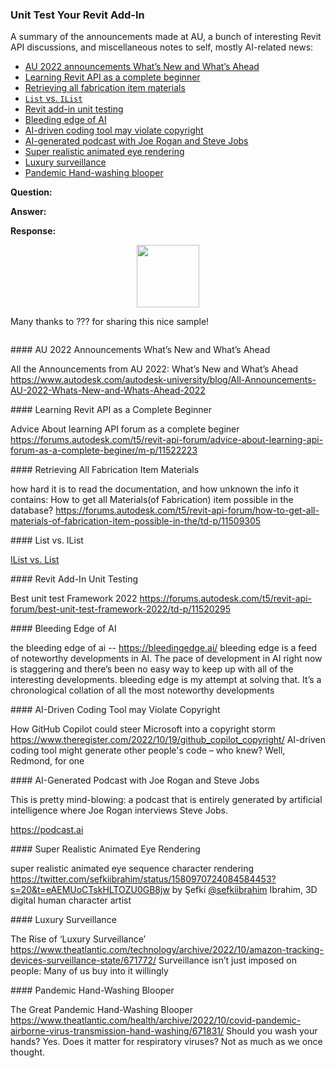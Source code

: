 <head>
<meta http-equiv="Content-Type" content="text/html; charset=utf-8">
<link rel="stylesheet" type="text/css" href="bc.css">
<script src="https://cdn.rawgit.com/google/code-prettify/master/loader/run_prettify.js" type="text/javascript"></script>
</head>

<!---

- Advice About learning API forum as a complete beginer
https://forums.autodesk.com/t5/revit-api-forum/advice-about-learning-api-forum-as-a-complete-beginer/m-p/11522223

- Best unit test Framework 2022
https://forums.autodesk.com/t5/revit-api-forum/best-unit-test-framework-2022/td-p/11520295

- All the Announcements from AU 2022: What’s New and What’s Ahead
https://www.autodesk.com/autodesk-university/blog/All-Announcements-AU-2022-Whats-New-and-Whats-Ahead-2022

- how hard it is to read the documentation, and how unknown the info it contains:
How to get all Materials(of Fabrication) item possible in the database?
https://forums.autodesk.com/t5/revit-api-forum/how-to-get-all-materials-of-fabrication-item-possible-in-the/td-p/11509305

- the bleeding edge of ai -- https://bleedingedge.ai/
bleeding edge is a feed of noteworthy developments in AI.
The pace of development in AI right now is staggering and there’s been no easy way to keep up with all of the interesting developments. bleeding edge is my attempt at solving that. It’s a chronological collation of all the most noteworthy developments

- The Rise of ‘Luxury Surveillance’
https://www.theatlantic.com/technology/archive/2022/10/amazon-tracking-devices-surveillance-state/671772/
Surveillance isn’t just imposed on people: Many of us buy into it willingly

- The Great Pandemic Hand-Washing Blooper
https://www.theatlantic.com/health/archive/2022/10/covid-pandemic-airborne-virus-transmission-hand-washing/671831/
Should you wash your hands? Yes. Does it matter for respiratory viruses? Not as much as we once thought.

- How GitHub Copilot could steer Microsoft into a copyright storm
https://www.theregister.com/2022/10/19/github_copilot_copyright/
AI-driven coding tool might generate other people's code – who knew? Well, Redmond, for one

- super realistic animated eye sequence character rendering
https://twitter.com/sefkiibrahim/status/1580970724084584453?s=20&t=eAEMUoCTskHLTOZU0GB8jw
by Şefki [@sefkiibrahim](https://twitter.com/sefkiibrahim) Ibrahim, 3D digital human character artist

- This is pretty mind-blowing: a podcast that is entirely generated by artificial intelligence where Joe Rogan interviews Steve Jobs. 
https://podcast.ai- https://forums.autodesk.com/t5/revit-api-forum/ilist-vs-list/m-p/11483464

twitter:

 #RevitAPI @AutodeskForge @AutodeskRevit #bim #DynamoBim #ForgeDevCon 

&ndash; 
...

linkedin:

#bim #DynamoBim #ForgeDevCon #Revit #API #IFC #SDK #AI #VisualStudio #Autodesk #AEC #adsk

the [Revit API discussion forum](http://forums.autodesk.com/t5/revit-api-forum/bd-p/160) thread

<center>
<img src="img/" alt="" title="" width="600" height=""/>
<p style="font-size: 80%; font-style:italic"></p>
</center>

<pre class="code">
</pre>

-->

### Unit Test Your Revit Add-In

A summary of the announcements made at AU, a bunch of interesting Revit API discussions, and miscellaneous notes to self, mostly AI-related news:

- [AU 2022 announcements What’s New and What’s Ahead](#2)
- [Learning Revit API as a complete beginner](#3)
- [Retrieving all fabrication item materials](#4)
- [`List` vs. `IList`](#5)
- [Revit add-in unit testing](#6)
- [Bleeding edge of AI](#7)
- [AI-driven coding tool may violate copyright](#8)
- [AI-generated podcast with Joe Rogan and Steve Jobs](#9)
- [Super realistic animated eye rendering](#10)
- [Luxury surveillance](#11)
- [Pandemic Hand-washing blooper](#12)



**Question:** 

**Answer:** 

**Response:** 

<center>
<img src="img/" alt="" title="" width="100"/>  <!-- 1958 x 1016 -->
</center>

Many thanks to ??? for sharing this nice sample!

<pre class="code">
</pre>





####<a name="2"></a> AU 2022 Announcements What’s New and What’s Ahead

All the Announcements from AU 2022: What’s New and What’s Ahead
https://www.autodesk.com/autodesk-university/blog/All-Announcements-AU-2022-Whats-New-and-Whats-Ahead-2022

####<a name="3"></a> Learning Revit API as a Complete Beginner

Advice About learning API forum as a complete beginer
https://forums.autodesk.com/t5/revit-api-forum/advice-about-learning-api-forum-as-a-complete-beginer/m-p/11522223

####<a name="4"></a> Retrieving All Fabrication Item Materials

how hard it is to read the documentation, and how unknown the info it contains:
How to get all Materials(of Fabrication) item possible in the database?
https://forums.autodesk.com/t5/revit-api-forum/how-to-get-all-materials-of-fabrication-item-possible-in-the/td-p/11509305

####<a name="5"></a> List vs. IList

[IList vs. List](https://forums.autodesk.com/t5/revit-api-forum/ilist-vs-list/m-p/11483464)

####<a name="6"></a> Revit Add-In Unit Testing

Best unit test Framework 2022
https://forums.autodesk.com/t5/revit-api-forum/best-unit-test-framework-2022/td-p/11520295

####<a name="7"></a> Bleeding Edge of AI

the bleeding edge of ai -- https://bleedingedge.ai/
bleeding edge is a feed of noteworthy developments in AI.
The pace of development in AI right now is staggering and there’s been no easy way to keep up with all of the interesting developments. bleeding edge is my attempt at solving that. It’s a chronological collation of all the most noteworthy developments

####<a name="8"></a> AI-Driven Coding Tool may Violate Copyright 

How GitHub Copilot could steer Microsoft into a copyright storm
https://www.theregister.com/2022/10/19/github_copilot_copyright/
AI-driven coding tool might generate other people's code – who knew? Well, Redmond, for one

####<a name="9"></a> AI-Generated Podcast with Joe Rogan and Steve Jobs

This is pretty mind-blowing: a podcast that is entirely generated by artificial intelligence where Joe Rogan interviews Steve Jobs.

https://podcast.ai

####<a name="10"></a> Super Realistic Animated Eye Rendering

super realistic animated eye sequence character rendering
https://twitter.com/sefkiibrahim/status/1580970724084584453?s=20&t=eAEMUoCTskHLTOZU0GB8jw
by Şefki [@sefkiibrahim](https://twitter.com/sefkiibrahim) Ibrahim, 3D digital human character artist

####<a name="11"></a> Luxury Surveillance

The Rise of ‘Luxury Surveillance’
https://www.theatlantic.com/technology/archive/2022/10/amazon-tracking-devices-surveillance-state/671772/
Surveillance isn’t just imposed on people: Many of us buy into it willingly

####<a name="12"></a> Pandemic Hand-Washing Blooper

The Great Pandemic Hand-Washing Blooper
https://www.theatlantic.com/health/archive/2022/10/covid-pandemic-airborne-virus-transmission-hand-washing/671831/
Should you wash your hands? Yes. Does it matter for respiratory viruses? Not as much as we once thought.

